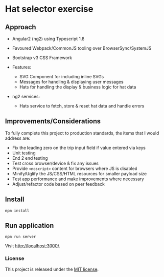 # Hat selector exercise
     
## Approach

- Angular2 (ng2) using Typescript 1.8
- Favoured Webpack/CommonJS tooling over BrowserSync/SystemJS
- Bootstrap v3 CSS Framework
- Features:
    - SVG Component for including inline SVGs
    - Messages for handling & displaying user messages
    - Hats for handling the display & business logic for hat data
    
- ng2 services:
    - Hats service to fetch, store & reset hat data and handle errors
    
## Improvements/Considerations

To fully complete this project to production standards, the items that I would address are:

- Fix the leading zero on the trip input field if value entered via keys
- Unit testing
- End 2 end testing
- Test cross browser/device & fix any issues
- Provide `<noscript>` content for browsers where JS is disabled
- Minify/Uglify the JS/CSS/HTML resources for smaller payload size
- Test app performance and make improvements where necessary
- Adjust/refactor code based on peer feedback

## Install

`npm install`

## Run application

`npm run server`

Visit [http://localhost:3000/]().

### License
This project is released under the [MIT license](https://github.com/nijk/hat-selector/blob/master/LICENSE).
